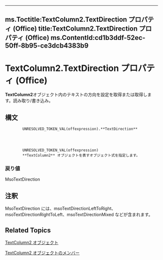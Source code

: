 

---
ms.Toctitle:TextColumn2.TextDirection プロパティ (Office)
title:TextColumn2.TextDirection プロパティ (Office)
ms.ContentId:cd1b3ddf-52ec-50ff-8b95-ce3dcb4383b9
---
# TextColumn2.TextDirection プロパティ (Office)




**TextColumn2**オブジェクト内のテキストの方向を設定を取得または取得します。読み取り/書き込み。

## 構文

            UNRESOLVED_TOKEN_VAL(offexpression).**TextDirection**




            UNRESOLVED_TOKEN_VAL(offexpression)
            **TextColumn2** オブジェクトを表すオブジェクト式を指定します。

### 戻り値
MsoTextDirection





## 注釈
MsoTextDirection には、msoTextDirectionLeftToRight、msoTextDirectionRightToLeft、msoTextDirectionMixed などが含まれます。



## Related Topics

[TextColumn2 オブジェクト](631387c1-2b7a-6c98-d05f-c054434c8b9d.md)

[TextColumn2 オブジェクトのメンバー](adfe4540-26e2-b315-6396-313169d503c6.md)





